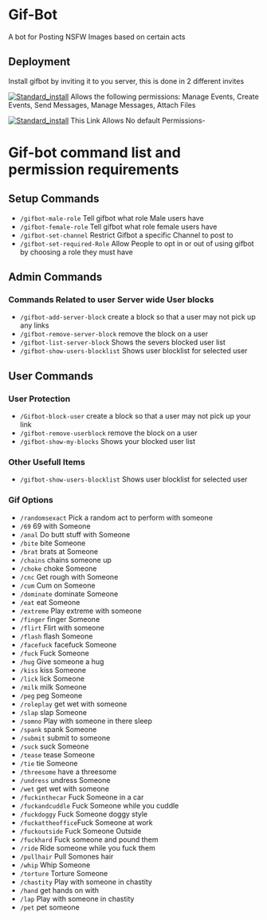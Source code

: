 
# Gif-Bot

A bot for Posting NSFW Images based on certain acts

## Deployment


 Install gifbot by inviting it to you server, this is done in 2 different invites
 
[![Standard_install](https://img.shields.io/badge/Link_Bot-Standard_Install-8A2BE2)](https://discord.com/api/oauth2/authorize?client_id=1183237911760609340&permissions=35840&scope=bot)
       Allows the following permissions: Manage Events, Create Events, Send Messages, Manage Messages, Attach Files

[![Standard_install](https://img.shields.io/badge/Link_Bot-No_Permission_Install-8A2BE2)](https://discord.com/api/oauth2/authorize?client_id=1183237911760609340&permissions=0&scope=bot)
          This Link Allows No default Permissions- 

# Gif-bot command list and permission requirements
## Setup Commands
- ```/gifbot-male-role``` 	  	    Tell gifbot what role Male users have
- ```/gifbot-female-role``` 	      Tell gifbot what role female users have
- ```/gifbot-set-channel``` 	      Restrict Gifbot a specific Channel to post to
- ```/gifbot-set-required-Role``` 	Allow People to opt in or out of using gifbot by choosing a role they must have
## Admin Commands
### Commands Related to user Server wide User blocks
- ```/gifbot-add-server-block``` 	 create a block so that a user may not pick up any links
- ```/gifbot-remove-server-block``` 	 remove the block on a user
- ```/gifbot-list-server-block``` 	 Shows the severs blocked user list
- ```/gifbot-show-users-blocklist``` 	 Shows user blocklist for selected user
## User Commands
### User Protection
- ```/Gifbot-block-user``` 	  	 create a block so that a user may not pick up your link
- ```/gifbot-remove-userblock```	  	 remove the block on a user
- ```/gifbot-show-my-blocks``` 	  	 Shows your blocked user list


### Other Usefull Items
- ```/gifbot-show-users-blocklist``` 	 Shows user blocklist for selected user


### Gif Options
- ``` /randomsexact ```   Pick a random act to perform with someone
- ``` /69 ```             69 with Someone
- ``` /anal ```           Do butt stuff with Someone
- ``` /bite ```           bite Someone
- ``` /brat ```           brats at Someone
- ``` /chains ```         chains someone up 
- ``` /choke ```          choke Someone
- ``` /cnc ```            Get rough with Someone
- ``` /cum ```            Cum on Someone
- ``` /dominate ```       dominate Someone
- ``` /eat ```            eat Someone
- ``` /extreme ```        Play extreme with someone
- ``` /finger ```         finger Someone
- ``` /flirt ```          Flirt with someone
- ``` /flash ```          flash Someone
- ``` /facefuck ```       facefuck Someone
- ``` /fuck ```           Fuck Someone
- ``` /hug ```            Give someone a hug
- ``` /kiss ```           kiss Someone
- ``` /lick ```           lick Someone
- ``` /milk ```           milk Someone
- ``` /peg ```            peg Someone
- ``` /roleplay ```       get wet with someone
- ``` /slap ```           slap Someone
- ``` /somno ```          Play with someone in there sleep
- ``` /spank ```          spank Someone
- ``` /submit ```         submit to someone
- ``` /suck ```           suck Someone
- ``` /tease ```          tease Someone
- ``` /tie ```            tie Someone
- ``` /threesome ```      have a threesome
- ``` /undress ```        undress Someone
- ``` /wet ```            get wet with someone
- ``` /fuckinthecar ```   Fuck Someone in a car
- ``` /fuckandcuddle ```  Fuck Someone while you cuddle
- ``` /fuckdoggy ```      Fuck Someone doggy style
- ``` /fuckattheoffice ```Fuck Someone at work
- ``` /fuckoutside ```    Fuck Someone Outside
- ``` /fuckhard ```       Fuck someone and pound them
- ``` /ride ```           Ride someone while you fuck them
- ``` /pullhair ```       Pull Somones hair
- ``` /whip ```           Whip Someone
- ``` /torture ```        Torture Someone
- ``` /chastity ```       Play with someone in chastity
- ``` /hand ```           get hands on with
- ``` /lap ```            Play with someone in chastity
- ``` /pet ```            pet someone



    




